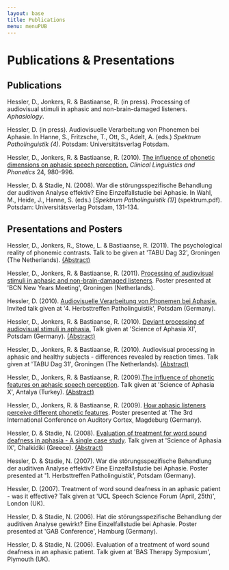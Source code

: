 ```yaml
---
layout: base
title: Publications
menu: menuPUB
---
```


Publications & Presentations
=====================

Publications 
------------

Hessler, D., Jonkers, R. & Bastiaanse,
R. (in press). Processing of audiovisual
stimuli in aphasic and non-brain-damaged listeners.
*Aphasiology*.

Hessler, D. (in press). Audiovisuelle Verarbeitung von Phonemen bei
Aphasie. In Hanne, S., Fritzsche, T., Ott, S., Adelt, A. (eds.) *Spektrum Patholinguistik (4)*. Potsdam: Universitätsverlag Potsdam.

Hessler, D., Jonkers, R. & Bastiaanse,
R. (2010). 
<a href="/publications/Hessler2010.pdf" onClick="_gaq.push(['_trackEvent', 'Paper2010', 'Open', 'Paper2010 opened']);">The influence of phonetic dimensions on aphasic speech
perception.</a>
*Clinical Linguistics and Phonetics* 24, 980-996.

Hessler, D. & Stadie, N. (2008). War die st&ouml;rungsspezifische
Behandlung der auditiven Analyse effektiv? Eine Einzelfallstudie bei
Aphasie. In Wahl, M., Heide, J., Hanne, S. (eds.) [*Spektrum
Patholinguistik (1)*] (spektrum.pdf). Potsdam: Universit&auml;tsverlag
Potsdam, 131-134.

Presentations and Posters
--------------------------

Hessler, D., Jonkers, R., Stowe, L. & Bastiaanse, R. (2011). 
The psychological reality of phonemic
contrasts. Talk to be given at 'TABU Dag 32', Groningen (The
Netherlands). [(Abstract)](AbTabu2011.pdf)

Hessler, D., Jonkers, R. & Bastiaanse, R. (2011). [Processing of audiovisual stimuli in aphasic and
non-brain-damaged listeners](BCN2011.pdf). Poster
presented at 'BCN New Years Meeting', Groningen (Netherlands).

Hessler, D. (2010). [Audiovisuelle Verarbeitung von Phonemen bei
Aphasie.](Herbsttreffen2010.pdf) Invited talk given at '4. Herbsttreffen
Patholinguistik', Potsdam (Germany).

Hessler, D., Jonkers, R. & Bastiaanse, R. (2010). [Deviant processing
of audiovisual stimuli in aphasia.](soa2010.pdf) Talk given at
'Science of Aphasia XI', Potsdam
(Germany). [(Abstract)](AbSoa2010.pdf)

Hessler, D., Jonkers, R. & Bastiaanse, R. (2010). Audiovisual
processing in aphasic and healthy subjects - differences revealed by
reaction times. Talk given at 'TABU Dag 31', Groningen (The
Netherlands). [(Abstract)](AbTabu2010.pdf)

Hessler, D., Jonkers, R. & Bastiaanse, R. (2009).[The influence of
phonetic features on aphasic speech perception](Soa2009.pdf). Talk
given at 'Science of Aphasia X', Antalya
(Turkey). [(Abstract)](AbSoa2009.pdf)

Hessler, D., Jonkers, R. & Bastiaanse, R. (2009). [How aphasic
listeners perceive different phonetic features](AudCortex.pdf). Poster
presented at 'The 3rd International Conference on Auditory Cortex,
Magdeburg (Germany).

Hessler, D. & Stadie, N. (2008). [Evaluation of treatment for word
sound deafness in aphasia - A single case study](Soa2008.pdf). Talk
given at 'Science of Aphasia IX', Chalkidiki
(Greece). [(Abstract)](AbSoa2008.pdf)

Hessler, D. & Stadie, N. (2007). War die st&ouml;rungsspezifische
Behandlung der auditiven Analyse effektiv? Eine Einzelfallstudie bei
Aphasie. Poster presented at '1. Herbsttreffen Patholinguistik',
Potsdam (Germany).

Hessler, D. (2007). Treatment of word sound deafness in an aphasic
patient - was it effective? Talk given at 'UCL Speech Science Forum
(April, 25th)', London (UK).

Hessler, D. & Stadie, N. (2006). Hat die st&ouml;rungsspezifische
Behandlung der auditiven Analyse gewirkt? Eine Einzelfallstudie bei
Aphasie. Poster presented at 'GAB Conference', Hamburg (Germany).

Hessler, D. & Stadie, N. (2006). Evaluation of a treatment of word
sound deafness in an aphasic patient. Talk given at 'BAS Therapy
Symposium', Plymouth (UK).
